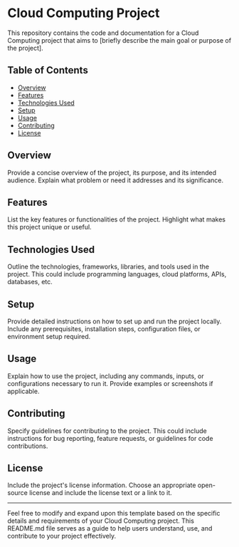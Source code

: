 # Cloud Computing Project

This repository contains the code and documentation for a Cloud Computing project that aims to [briefly describe the main goal or purpose of the project].

## Table of Contents
- [Overview](#overview)
- [Features](#features)
- [Technologies Used](#technologies-used)
- [Setup](#setup)
- [Usage](#usage)
- [Contributing](#contributing)
- [License](#license)

## Overview

Provide a concise overview of the project, its purpose, and its intended audience. Explain what problem or need it addresses and its significance.

## Features

List the key features or functionalities of the project. Highlight what makes this project unique or useful.

## Technologies Used

Outline the technologies, frameworks, libraries, and tools used in the project. This could include programming languages, cloud platforms, APIs, databases, etc.

## Setup

Provide detailed instructions on how to set up and run the project locally. Include any prerequisites, installation steps, configuration files, or environment setup required.

## Usage

Explain how to use the project, including any commands, inputs, or configurations necessary to run it. Provide examples or screenshots if applicable.

## Contributing

Specify guidelines for contributing to the project. This could include instructions for bug reporting, feature requests, or guidelines for code contributions.

## License

Include the project's license information. Choose an appropriate open-source license and include the license text or a link to it.

---

Feel free to modify and expand upon this template based on the specific details and requirements of your Cloud Computing project. This README.md file serves as a guide to help users understand, use, and contribute to your project effectively.
